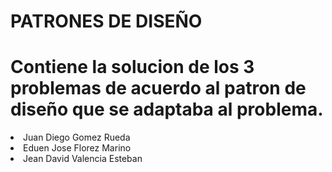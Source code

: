 # PATRONES DE DISEÑO
<h1>Contiene la solucion de los 3 problemas de acuerdo al patron de diseño que se adaptaba al problema.</h1>
<li>Juan Diego Gomez Rueda</li>
<li>Eduen Jose Florez Marino</li>
<li>Jean David Valencia Esteban</li>
